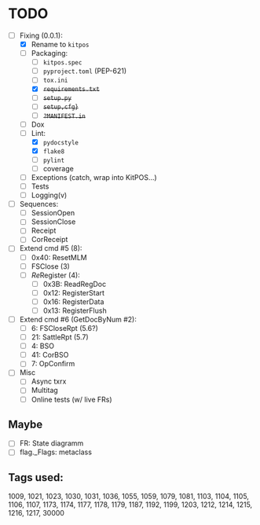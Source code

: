 # TODO

- [ ] Fixing (0.0.1):
  + [x] Rename to `kitpos`
  + [ ] Packaging:
    - [ ] `kitpos.spec`
    - [ ] `pyproject.toml` (PEP-621)
    - [ ] `tox.ini`
    - [x] ~~`requirements.txt`~~
    - [ ] ~~`setup.py`~~
    - [ ] ~~`setup,cfg}`~~
    - [ ] ~~`?MANIFEST.in`~~
  + [ ] Dox
  + [ ] Lint:
    - [x] `pydocstyle`
    - [x] `flake8`
    - [ ] `pylint`
    - [ ] coverage
  + [ ] Exceptions (catch, wrap into KitPOS&hellip;)
  + [ ] Tests
  + [ ] Logging(v)
- [ ] Sequences:
  + [ ] SessionOpen
  + [ ] SessionClose
  + [ ] Receipt
  + [ ] CorReceipt
- [ ] Extend cmd #5 (8):
  + [ ] 0x40: ResetMLM
  + [ ] FSClose (3)
  + [ ] *Re*Register (4):
    - [ ] 0x3B: ReadRegDoc
    - [ ] 0x12: RegisterStart
    - [ ] 0x16: RegisterData
    - [ ] 0x13: RegisterFlush
- [ ] Extend cmd #6 (GetDocByNum #2):
  + [ ]  6: FSCloseRpt (5.6?)
  + [ ] 21: SattleRpt (5.7)
  + [ ]  4: BSO
  + [ ] 41: CorBSO
  + [ ]  7: OpConfirm
- [ ] Misc
  + [ ] Async txrx
  + [ ] Multitag
  + [ ] Online tests (w/ live FRs)

## Maybe
- [ ] FR: State diagramm
- [ ] flag._Flags: metaclass

## Tags used:
1009, 1021, 1023, 1030, 1031, 1036, 1055, 1059, 1079, 1081,
1103, 1104, 1105, 1106, 1107, 1173, 1174, 1177, 1178, 1179,
1187, 1192, 1199, 1203, 1212, 1214, 1215, 1216, 1217, 30000
